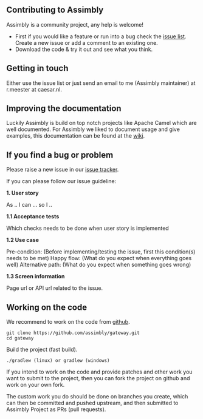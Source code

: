 ## Contributing to Assimbly

Assimbly is a community project, any help is welcome!

- First if you would like a feature or run into a bug check the [issue list](https://github.com/assimbly/gateway/issues). Create a new issue
or add a comment to an existing one.
- Download the code & try it out and see what you think.

## Getting in touch

Either use the issue list or just send an email to me (Assimbly maintainer) at r.meester at caesar.nl.

## Improving the documentation

Luckily Assimbly is build on top notch projects like Apache Camel which are well documented. For Assimbly we liked to
document usage and give examples, this documentation can be found at the [wiki](https://github.com/assimbly/gateway/wiki).


## If you find a bug or problem

Please raise a new issue in our [issue tracker](https://github.com/assimbly/gateway/issues).

If you can please follow our issue guideline:

**1. User story**

As .. I can ... so I ..

**1.1	Acceptance tests**

Which checks needs to be done when user story is implemented

**1.2	Use case**

Pre-condition: (Before implementing/testing the issue, first this condition(s) needs to be met)
Happy flow: (What do you expect when everything goes well)
Alternative path: (What do you expect when something goes wrong)

**1.3	Screen information**

Page url or API url related to the issue.

## Working on the code

We recommend to work on the code from [github](https://github.com/apache/camel/).

    git clone https://github.com/assimbly/gateway.git
    cd gateway

Build the project (fast build).

    ./gradlew (linux) or gradlew (windows)

If you intend to work on the code and provide patches and other work you want to submit to the project, 
then you can fork the project on github and work on your own fork. 

The custom work you do should be done on branches you create, which can then be committed and pushed upstream, 
and then submitted to Assimbly Project as PRs (pull requests).
